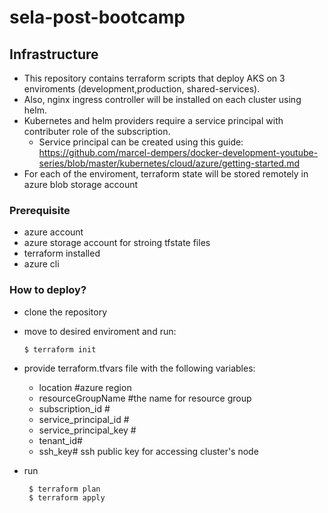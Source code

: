 # sela-post-bootcamp



## Infrastructure

  - This repository contains terraform scripts that deploy AKS on 3 enviroments (development,production, shared-services).
  - Also, nginx ingress controller will be installed on each cluster using helm.
  - Kubernetes and helm providers require  a service principal with contributer role of the subscription.
     - Service principal can be created using this guide: https://github.com/marcel-dempers/docker-development-youtube-series/blob/master/kubernetes/cloud/azure/getting-started.md
  - For each of the enviroment, terraform state will be stored remotely in azure blob storage account
  
  
  ### Prerequisite 
  
   - azure account
   - azure storage account for stroing tfstate files
   - terraform installed
   - azure cli
  
  
  ### How to deploy?
   - clone the repository 
   - move to desired enviroment and run:
  
         $ terraform init
         
   - provide terraform.tfvars file with the following variables:
      - location #azure region
      - resourceGroupName #the name for resource group
      - subscription_id # 
      - service_principal_id # 
      - service_principal_key # 
      - tenant_id#
      - ssh_key# ssh public key for accessing cluster's node
   
   - run

          $ terraform plan
          $ terraform apply
    
 
      
      
      
      

